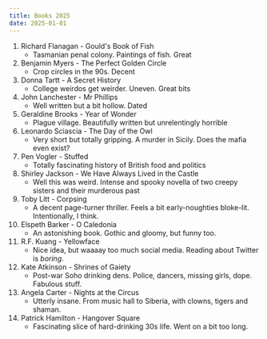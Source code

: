 ```yaml
---
title: Books 2025
date: 2025-01-01
---
```


1. Richard Flanagan - Gould's Book of Fish
   - Tasmanian penal colony. Paintings of fish. Great
1. Benjamin Myers - The Perfect Golden Circle
   - Crop circles in the 90s. Decent
1. Donna Tartt - A Secret History
   - College weirdos get weirder. Uneven. Great bits
1. John Lanchester - Mr Phillips
   - Well written but a bit hollow. Dated
1. Geraldine Brooks - Year of Wonder
   - Plague village. Beautifully written but unrelentingly horrible
1. Leonardo Sciascia - The Day of the Owl
   - Very short but totally gripping. A murder in Sicily. Does the mafia even exist?
1. Pen Vogler - Stuffed
   - Totally fascinating history of British food and politics
1. Shirley Jackson - We Have Always Lived in the Castle
   - Well this was weird. Intense and spooky novella of two creepy sisters and their murderous past
1. Toby Litt - Corpsing
   - A decent page-turner thriller. Feels a bit early-noughties bloke-lit. Intentionally, I think.
1. Elspeth Barker - O Caledonia
   - An astonishing book. Gothic and gloomy, but funny too.
1. R.F. Kuang - Yellowface
   - Nice idea, but waaaay too much social media. Reading about Twitter is _boring_.
1. Kate Atkinson - Shrines of Gaiety
   - Post-war Soho drinking dens. Police, dancers, missing girls, dope. Fabulous stuff.
1. Angela Carter - Nights at the Circus
   - Utterly insane. From music hall to Siberia, with clowns, tigers and shaman.
1. Patrick Hamilton - Hangover Square
   - Fascinating slice of hard-drinking 30s life. Went on a bit too long.
